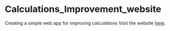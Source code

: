 # Calculations_Improvement_website
Creating a simple web app for improving calculations
Visit the website <a href="https://sujithsai-kalakonda.github.io/Calculations_Improvement_website/" target="_blank">here</a>.
